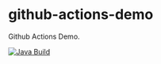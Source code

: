 # github-actions-demo
Github Actions Demo.


[![Java Build](https://github.com/spperforce/github-actions-demo/actions/workflows/maven.yml/badge.svg)](https://github.com/spperforce/github-actions-demo/actions/workflows/maven.yml)
